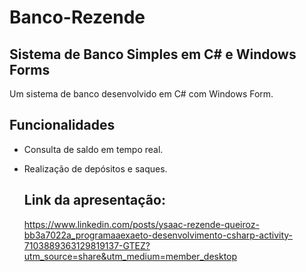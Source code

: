 # Banco-Rezende
## Sistema de Banco Simples em C# e Windows Forms
Um sistema de banco desenvolvido em C# com Windows Form.  
## Funcionalidades
- Consulta de saldo em tempo real.
- Realização de depósitos e saques.

  ## Link da apresentação:
  https://www.linkedin.com/posts/ysaac-rezende-queiroz-bb3a7022a_programaaexaeto-desenvolvimento-csharp-activity-7103889363129819137-GTEZ?utm_source=share&utm_medium=member_desktop
  

